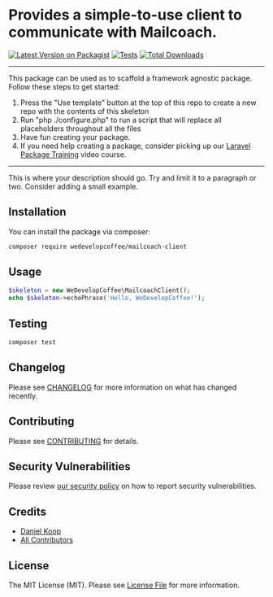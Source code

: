 # Provides a simple-to-use client to communicate with Mailcoach.

[![Latest Version on Packagist](https://img.shields.io/packagist/v/wedevelopcoffee/mailcoach-client.svg?style=flat-square)](https://packagist.org/packages/wedevelopcoffee/mailcoach-client)
[![Tests](https://github.com/wedevelopcoffee/mailcoach-client/actions/workflows/run-tests.yml/badge.svg?branch=main)](https://github.com/wedevelopcoffee/mailcoach-client/actions/workflows/run-tests.yml)
[![Total Downloads](https://img.shields.io/packagist/dt/wedevelopcoffee/mailcoach-client.svg?style=flat-square)](https://packagist.org/packages/wedevelopcoffee/mailcoach-client)

---
This package can be used as to scaffold a framework agnostic package. Follow these steps to get started:

1. Press the "Use template" button at the top of this repo to create a new repo with the contents of this skeleton
2. Run "php ./configure.php" to run a script that will replace all placeholders throughout all the files
3. Have fun creating your package.
4. If you need help creating a package, consider picking up our <a href="https://laravelpackage.training">Laravel Package Training</a> video course.
---

This is where your description should go. Try and limit it to a paragraph or two. Consider adding a small example.

## Installation

You can install the package via composer:

```bash
composer require wedevelopcoffee/mailcoach-client
```

## Usage

```php
$skeleton = new WeDevelopCoffee\MailcoachClient();
echo $skeleton->echoPhrase('Hello, WeDevelopCoffee!');
```

## Testing

```bash
composer test
```

## Changelog

Please see [CHANGELOG](CHANGELOG.md) for more information on what has changed recently.

## Contributing

Please see [CONTRIBUTING](.github/CONTRIBUTING.md) for details.

## Security Vulnerabilities

Please review [our security policy](../../security/policy) on how to report security vulnerabilities.

## Credits

- [Daniel Koop](https://github.com/mrkoopie)
- [All Contributors](../../contributors)

## License

The MIT License (MIT). Please see [License File](LICENSE.md) for more information.
